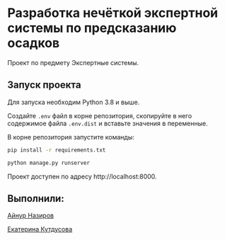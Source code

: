 # Разработка нечёткой экспертной системы по предсказанию осадков
Проект по предмету Экспертные системы.

## Запуск проекта

Для запуска необходим Python 3.8 и выше.

Создайте `.env` файл в корне репозитория, скопируйте в него содержимое файла `.env.dist` и вставьте значения в переменные.

В корне репозитория запустите команды:
```bash
pip install -r requirements.txt
```
```bash
python manage.py runserver
```

Проект доступен по адресу http://localhost:8000.

## Выполнили:

[Айнур Назиров](https://github.com/ainurnazirov/)

[Екатерина Кутдусова](https://github.com/katekut300)

